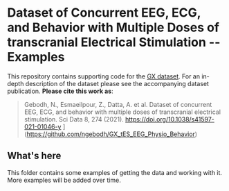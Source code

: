 # Dataset of Concurrent EEG, ECG, and Behavior with Multiple Doses of transcranial Electrical Stimulation -- Examples

This repository contains supporting code for the [GX dataset](https://zenodo.org/record/4456079#.YK8ak6hKiF5).
For an in-depth description of the dataset please see the accompanying dataset publication. **Please cite this work as**:


> Gebodh, N., Esmaeilpour, Z., Datta, A. et al. Dataset of concurrent EEG, ECG, and behavior with multiple doses of transcranial electrical stimulation. Sci Data 8, 274 (2021). https://doi.org/10.1038/s41597-021-01046-y
](https://github.com/ngebodh/GX_tES_EEG_Physio_Behavior)


## What's here
This folder contains some examples of getting the data and working with it. 
More examples will be added over time. 
